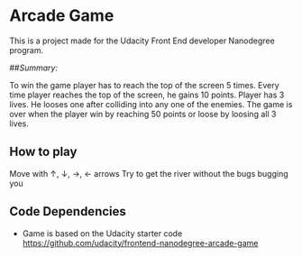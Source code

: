 # Arcade Game

This is a project made for the Udacity Front End developer Nanodegree program.

##*Summary:*

To win the game player has to reach the top of the screen 5 times. Every time player reaches the top of the screen, he gains 10 points. Player has 3 lives. He looses one after colliding into any one of the enemies. The game is over when the player win by reaching 50 points or loose by loosing all 3 lives.

## How to play
Move with ↑, ↓, →, ← arrows
Try to get the river without the bugs bugging you

## Code Dependencies
- Game is based on the Udacity starter code https://github.com/udacity/frontend-nanodegree-arcade-game
